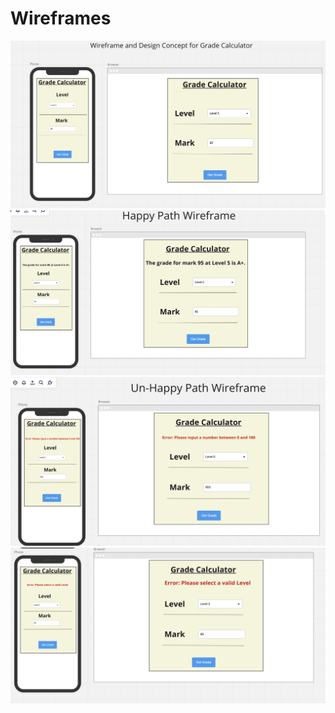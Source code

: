 # Wireframes

![img](./Screen%20Shot%202022-08-05%20at%201.30.33%20PM.png)
![img](./Screen%20Shot%202022-08-05%20at%201.30.55%20PM.png)
![img](./Screen%20Shot%202022-08-05%20at%201.31.23%20PM.png)
![img](./Screen%20Shot%202022-08-05%20at%201.31.37%20PM.png)
